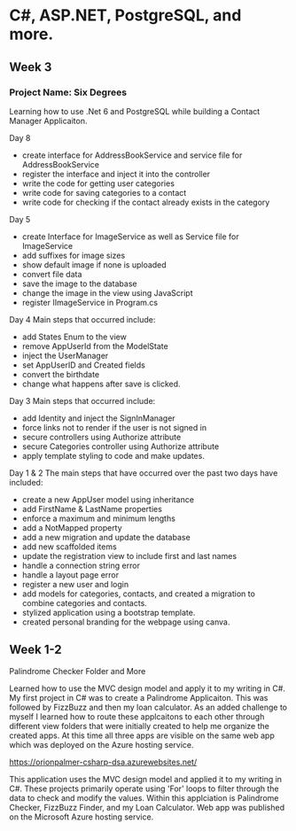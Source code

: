 # C#, ASP.NET, PostgreSQL, and more.

## Week 3
### Project Name: Six Degrees

Learning how to use .Net 6 and PostgreSQL while building a Contact Manager Applicaiton.


Day 8
- create interface for AddressBookService and service file for AddressBookService
- register the interface and inject it into the controller
- write the code for getting user categories
- write code for saving categories to a contact
- write code for checking if the contact already exists in the category

Day 5
- create Interface for ImageService as well as Service file for ImageService
- add suffixes for image sizes
- show default image if none is uploaded
- convert file data
- save the image to the database
- change the image in the view using JavaScript
- register IImageService in Program.cs


Day 4
Main steps that occurred include:
- add States Enum to the view
- remove AppUserId from the ModelState
- inject the UserManager
- set AppUserID and Created fields
- convert the birthdate
- change what happens after save is clicked.

Day 3
Main steps that occurred include:
- add Identity and inject the SignInManager
- force links not to render if the user is not signed in
- secure controllers using Authorize attribute
- secure Categories controller using Authorize attribute
- apply template styling to code and make updates.

Day 1 & 2
The main steps that have occurred over the past two days have included: 
- create a new AppUser model using inheritance
- add FirstName & LastName properties
- enforce a maximum and minimum lengths
- add a NotMapped property
- add a new migration and update the database
- add new scaffolded items
- update the registration view to include first and last names
- handle a connection string error
- handle a layout page error
- register a new user and login
- add models for categories, contacts, and created a migration to combine categories and contacts.
- stylized application using a bootstrap template.
- created personal branding for the webpage using canva.




## Week 1-2
Palindrome Checker Folder and More

Learned how to use the MVC design model and apply it to my writing in C#. My first project in C# was to create a Palindrome Applicaiton. This was followed by FizzBuzz and then my loan calculator. As an added challenge to myself I learned how to route these applcaitons to each other through different view folders that were initially created to help me organize the created apps. At this time all three apps are visible on the same web app which was deployed on the Azure hosting service. 

https://orionpalmer-csharp-dsa.azurewebsites.net/

This application uses the MVC design model and applied it to my writing in C#. These projects primarily operate using 'For' loops to filter through the data to check and modify the values. Within this applciation is Palindrome Checker, FizzBuzz Finder, and my Loan Calculator. Web app was published on the Microsoft Azure hosting service.
